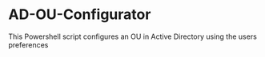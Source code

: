 # AD-OU-Configurator
This Powershell script configures an OU in Active Directory using the users preferences
